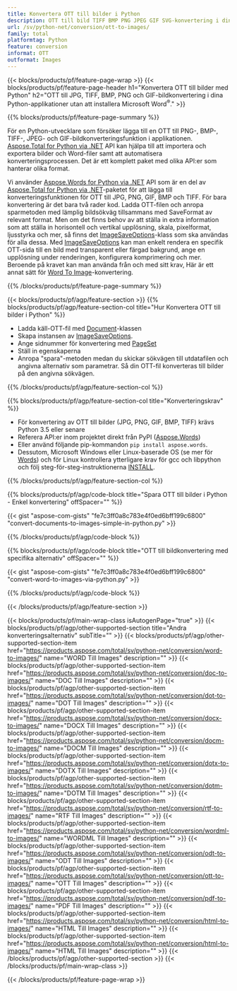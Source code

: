 ```yaml
---
title: Konvertera OTT till bilder i Python
description: OTT till bild TIFF BMP PNG JPEG GIF SVG-konvertering i dina Python-applikationer utan att använda Microsoft Word 
url: /sv/python-net/conversion/ott-to-images/
family: total
platformtag: Python
feature: conversion
informat: OTT
outformat: Images
---
```

{{< blocks/products/pf/feature-page-wrap >}}
{{< blocks/products/pf/feature-page-header h1="Konvertera OTT till bilder med Python" h2="OTT till JPG, TIFF, BMP, PNG och GIF-bildkonvertering i dina Python-applikationer utan att installera Microsoft Word<sup>&reg;</sup>." >}}

{{% blocks/products/pf/feature-page-summary %}}

För en Python-utvecklare som försöker lägga till en OTT till PNG-, BMP-, TIFF-, JPEG- och GIF-bildkonverteringsfunktion i applikationen. [Aspose.Total for Python via .NET](https://products.aspose.com/total/python-net/) API kan hjälpa till att importera och exportera bilder och Word-filer samt att automatisera konverteringsprocessen. Det är ett komplett paket med olika API:er som hanterar olika format. 

Vi använder [Aspose.Words for Python via .NET](https://products.aspose.com/words/python-net/) API som är en del av [Aspose.Total for Python via .NET](https://products.aspose.com/total/python-net/)-paketet för att lägga till konverteringsfunktionen för OTT till JPG, PNG, GIF, BMP och TIFF. För bara konvertering är det bara två rader kod. Ladda OTT-filen och anropa sparmetoden med lämplig bildsökväg tillsammans med SaveFormat av relevant format. Men om det finns behov av att ställa in extra information som att ställa in horisontell och vertikal upplösning, skala, pixelformat, ljusstyrka och mer, så finns det [ImageSaveOptions](https://reference.aspose.com/words/python-net/aspose.words.saving/imagesaveoptions/)-klass som ska användas för alla dessa. Med [ImageSaveOptions](https://reference.aspose.com/words/python-net/aspose.words.saving/imagesaveoptions/) kan man enkelt rendera en specifik OTT-sida till en bild med transparent eller färgad bakgrund, ange en upplösning under renderingen, konfigurera komprimering och mer. Beroende på kravet kan man använda från och med sitt krav, Här är ett annat sätt för [Word To Image](https://products.aspose.com/words/python-net/conversion/word-to-image/)-konvertering.

{{% /blocks/products/pf/feature-page-summary %}}

{{< blocks/products/pf/agp/feature-section >}}
{{% blocks/products/pf/agp/feature-section-col title="Hur Konvertera OTT till bilder i Python" %}}
- Ladda käll-OTT-fil med [Document](https://reference.aspose.com/words/python-net/aspose.words/document/)-klassen
- Skapa instansen av [ImageSaveOptions](https://reference.aspose.com/words/python-net/aspose.words.saving/imagesaveoptions/).
- Ange sidnummer för konvertering med [PageSet](https://reference.aspose.com/words/python-net/aspose.words.saving/pageset/)
- Ställ in egenskaperna
- Anropa "spara"-metoden medan du skickar sökvägen till utdatafilen och angivna alternativ som parametrar. Så din OTT-fil konverteras till bilder på den angivna sökvägen.

{{% /blocks/products/pf/agp/feature-section-col %}}

{{% blocks/products/pf/agp/feature-section-col title="Konverteringskrav" %}}

- För konvertering av OTT till bilder (JPG, PNG, GIF, BMP, TIFF) krävs Python 3.5 eller senare
- Referera API:er inom projektet direkt från PyPI ([Aspose.Words](https://pypi.org/project/aspose-words/))
- Eller använd följande pip-kommandon ```pip install aspose.words```.
- Dessutom, Microsoft Windows eller Linux-baserade OS (se mer för [Words](https://docs.aspose.com/words/python-net/system-requirements/)) och för Linux kontrollera ytterligare krav för gcc och libpython och följ steg-för-steg-instruktionerna [INSTALL](https://docs.aspose.com/words/python-net/installation/).
 

{{% /blocks/products/pf/agp/feature-section-col %}}

{{% blocks/products/pf/agp/code-block title="Spara OTT till bilder i Python - Enkel konvertering" offSpacer="" %}}

{{< gist "aspose-com-gists" "fe7c3ff0a8c783e4f0ed6bff199c6800" "convert-documents-to-images-simple-in-python.py" >}}

{{% /blocks/products/pf/agp/code-block %}}

{{% blocks/products/pf/agp/code-block title="OTT till bildkonvertering med specifika alternativ" offSpacer="" %}}

{{< gist "aspose-com-gists" "fe7c3ff0a8c783e4f0ed6bff199c6800" "convert-word-to-images-via-python.py" >}}

{{% /blocks/products/pf/agp/code-block %}}

{{< /blocks/products/pf/agp/feature-section >}}

{{< blocks/products/pf/main-wrap-class isAutogenPage="true" >}}
{{< blocks/products/pf/agp/other-supported-section title="Andra konverteringsalternativ" subTitle="" >}}
{{< blocks/products/pf/agp/other-supported-section-item href="https://products.aspose.com/total/sv/python-net/conversion/word-to-images/" name="WORD Till Images" description="" >}}
{{< blocks/products/pf/agp/other-supported-section-item href="https://products.aspose.com/total/sv/python-net/conversion/doc-to-images/" name="DOC Till Images" description="" >}}
{{< blocks/products/pf/agp/other-supported-section-item href="https://products.aspose.com/total/sv/python-net/conversion/dot-to-images/" name="DOT Till Images" description="" >}}
{{< blocks/products/pf/agp/other-supported-section-item href="https://products.aspose.com/total/sv/python-net/conversion/docx-to-images/" name="DOCX Till Images" description="" >}}
{{< blocks/products/pf/agp/other-supported-section-item href="https://products.aspose.com/total/sv/python-net/conversion/docm-to-images/" name="DOCM Till Images" description="" >}}
{{< blocks/products/pf/agp/other-supported-section-item href="https://products.aspose.com/total/sv/python-net/conversion/dotx-to-images/" name="DOTX Till Images" description="" >}}
{{< blocks/products/pf/agp/other-supported-section-item href="https://products.aspose.com/total/sv/python-net/conversion/dotm-to-images/" name="DOTM Till Images" description="" >}}
{{< blocks/products/pf/agp/other-supported-section-item href="https://products.aspose.com/total/sv/python-net/conversion/rtf-to-images/" name="RTF Till Images" description="" >}}
{{< blocks/products/pf/agp/other-supported-section-item href="https://products.aspose.com/total/sv/python-net/conversion/wordml-to-images/" name="WORDML Till Images" description="" >}}
{{< blocks/products/pf/agp/other-supported-section-item href="https://products.aspose.com/total/sv/python-net/conversion/odt-to-images/" name="ODT Till Images" description="" >}}
{{< blocks/products/pf/agp/other-supported-section-item href="https://products.aspose.com/total/sv/python-net/conversion/ott-to-images/" name="OTT Till Images" description="" >}}
{{< blocks/products/pf/agp/other-supported-section-item href="https://products.aspose.com/total/sv/python-net/conversion/pdf-to-images/" name="PDF Till Images" description="" >}}
{{< blocks/products/pf/agp/other-supported-section-item href="https://products.aspose.com/total/sv/python-net/conversion/html-to-images/" name="HTML Till Images" description="" >}}
{{< blocks/products/pf/agp/other-supported-section-item href="https://products.aspose.com/total/sv/python-net/conversion/html-to-images/" name="HTML Till Images" description="" >}}
{{< /blocks/products/pf/agp/other-supported-section >}}
{{< /blocks/products/pf/main-wrap-class >}}

{{< /blocks/products/pf/feature-page-wrap >}}